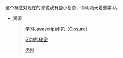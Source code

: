 
这个概念对现在的来说我有些小复杂，今明两天着重学习。

+ 资源
  > [学习Javascript闭包（Closure）](http://www.ruanyifeng.com/blog/2009/08/learning_javascript_closures.html)
		
  >[闭包的秘密](http://www.gracecode.com/)

  >[闭包](https://developer.mozilla.org/zh-CN/docs/Web/JavaScript/Closures)